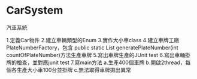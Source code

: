 # CarSystem
汽車系統

1.定義Car物件
2.建立車輛類型的Enum
3.實作大小車class
4.建立車牌工廠PlateNumberFactory，包含 public static List<String> generatePlateNumber(int countOfPlateNumber)方法生產車牌
5.寫出車牌生產的JUnit test
6.寫出車輛掛牌的檢查，並對應junit test
7.寫main方法
  a.生產400個車牌
  b.開啟2thread，每個各生產大小車100台並掛牌
  c.無法取得車牌拋出異常
  
